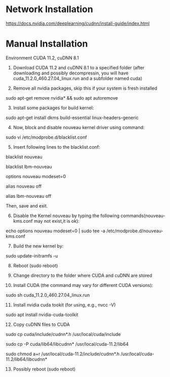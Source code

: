 # Network Installation

https://docs.nvidia.com/deeplearning/cudnn/install-guide/index.html

# Manual Installation

Environment CUDA 11.2, cuDNN 8.1

1. Download CUDA 11.2 and cuDNN 8.1 to a specified folder (after downloading and possibly decompressin, you will have cuda_11.2.0_460.27.04_linux.run and a subfolder named cuda)

2. Remove all nvidia packages, skip this if your system is fresh installed

sudo apt-get remove nvidia* && sudo apt autoremove

3. Install some packages for build kernel:

sudo apt-get install dkms build-essential linux-headers-generic

4. Now, block and disable nouveau kernel driver using command:

sudo vi /etc/modprobe.d/blacklist.conf

5. Insert following lines to the blacklist.conf:

blacklist nouveau

blacklist lbm-nouveau

options nouveau modeset=0

alias nouveau off

alias lbm-nouveau off

Then, save and exit.

6. Disable the Kernel nouveau by typing the following commands(nouveau-kms.conf may not exist,it is ok):

echo options nouveau modeset=0 | sudo tee -a /etc/modprobe.d/nouveau-kms.conf

7. Build the new kernel by:

sudo update-initramfs -u

8. Reboot (sudo reboot)

9. Change directory to the folder where CUDA and cuDNN are stored

10. Install CUDA (the command may vary for different CUDA versions):

sudo sh cuda_11.2.0_460.27.04_linux.run

11. Install nvidia cuda tookit (for using, e.g., nvcc -V)

sudo apt install nvidia-cuda-toolkit

12. Copy cuDNN files to CUDA

sudo cp cuda/include/cudnn*.h /usr/local/cuda/include

sudo cp -P cuda/lib64/libcudnn* /usr/local/cuda-11.2/lib64 

sudo chmod a+r /usr/local/cuda-11.2/include/cudnn*.h /usr/local/cuda-11.2/lib64/libcudnn*

13. Possibly reboot (sudo reboot)


